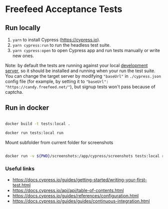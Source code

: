 # Freefeed Acceptance Tests

## Run locally
1. `yarn` to install Cypress (https://cypress.io).
2. `yarn cypress:run` to run the headless test suite.
3. `yarn cypress:open` to open Cypress app and run tests manually or write new ones. 

Note: by default the tests are running against your local [development server](https://github.com/FreeFeed/freefeed-server), so it should be installed and running when your run the test suite. You can change the target server by modifying `"baseUrl"` in `./cypress.json` config file (for example, by setting it to `"baseUrl": "https://candy.freefeed.net/"`), but signup tests won't pass because of captcha.

## Run in docker


```bash

docker build -t tests:local .

docker run tests:local run

```
Mount subfolder from current folder for screenshots

```bash

docker run -v ${PWD}/screenshots:/app/cypress/screenshots tests:local run

```


### Useful links

- https://docs.cypress.io/guides/getting-started/writing-your-first-test.html
- https://docs.cypress.io/api/api/table-of-contents.html
- https://docs.cypress.io/guides/references/configuration.html
- https://docs.cypress.io/guides/guides/continuous-integration.html
